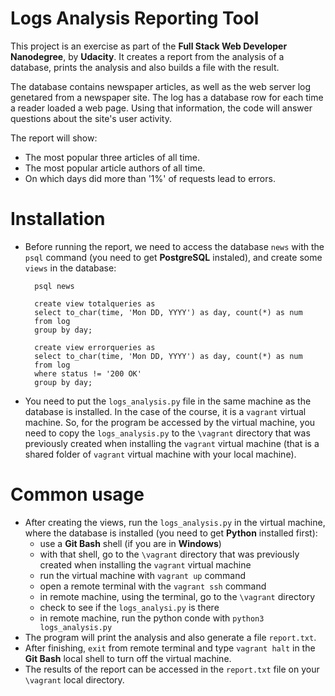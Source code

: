 # Logs Analysis Reporting Tool

This project is an exercise as part of the **Full Stack Web Developer Nanodegree**,
by **Udacity**. It creates a report from the analysis of a database, prints the analysis and also builds a file with the result.

The database contains newspaper articles, as well as the web server log genetared from a newspaper site. The log has a database row for each time a reader loaded a web page. Using that information, the  code will answer questions about the site's user activity.

The report will show:
- The most popular three articles of all time.
- The most popular article authors of all time.
- On which days did more than '1%' of requests lead to errors.

# Installation

* Before running the report, we need to access the database `news` with the
`psql` command (you need to get **PostgreSQL** instaled), and create some `views`
 in the database:

        psql news

        create view totalqueries as
        select to_char(time, 'Mon DD, YYYY') as day, count(*) as num
        from log
        group by day;

        create view errorqueries as
        select to_char(time, 'Mon DD, YYYY') as day, count(*) as num
        from log
        where status != '200 OK'
        group by day;    

* You need to put the `logs_analysis.py` file in the same machine as the database is installed.
In the case of the course, it is a `vagrant` virtual machine. So, for the program be accessed by the virtual machine, you need to copy the `logs_analysis.py` to the `\vagrant` directory that was previously created when installing the `vagrant` virtual machine (that is a shared folder of `vagrant` virtual machine with your local machine).


# Common usage

* After creating the views, run the `logs_analysis.py` in the virtual machine, where the database is installed (you need to get **Python** installed first):
  - use a **Git Bash** shell (if you are in **Windows**)
  - with that shell, go to the `\vagrant` directory that was previously created when installing the `vagrant` virtual machine
  - run the virtual machine with `vagrant up` command
  - open a remote terminal with the `vagrant ssh` command
  - in remote machine, using the terminal, go to the `\vagrant` directory
  - check to see if the `logs_analysi.py` is there
  - in remote machine, run the python conde with `python3 logs_analysis.py`
* The program will print the analysis and also generate a file `report.txt`.
* After finishing, `exit` from remote terminal and type `vagrant halt` in the **Git Bash** local shell to turn off the virtual machine.
* The results of the report can be accessed in the `report.txt` file on your `\vagrant` local directory.
